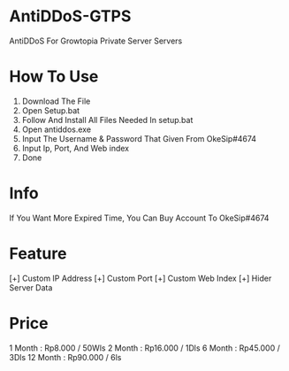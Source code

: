 # AntiDDoS-GTPS
AntiDDoS For Growtopia Private Server Servers

# How To Use
1. Download The File
2. Open Setup.bat
3. Follow And Install All Files Needed In setup.bat
4. Open antiddos.exe
5. Input The Username & Password That Given From OkeSip#4674
6. Input Ip, Port, And Web index
7. Done

# Info
If You Want More Expired Time, You Can Buy Account To OkeSip#4674

# Feature
[+] Custom IP Address
[+] Custom Port
[+] Custom Web Index
[+] Hider Server Data

# Price
1 Month : Rp8.000 / 50Wls
2 Month : Rp16.000 / 1Dls
6 Month : Rp45.000 / 3Dls
12 Month : Rp90.000 / 6ls
